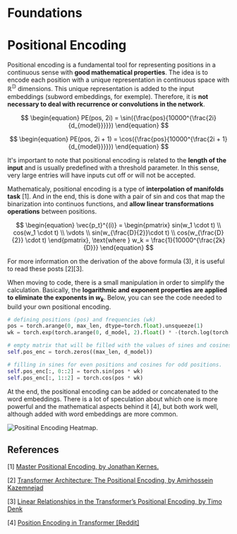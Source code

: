 # Foundations


# Positional Encoding

Positional encoding is a fundamental tool for representing positions in a continuous sense with **good mathematical properties**. The idea is to encode each position with a unique representation in continuous space with $\mathbb{R^D}$ dimensions. This unique representation is added to the input embeddings (subword embeddings, for exemple). Therefore, it is **not necessary to deal with recurrence or convolutions in the network**.

$$
\begin{equation}
PE(pos, 2i) = \sin({\frac{pos}{10000^{\frac{2i}{d_{model}}}}})
\end{equation}
$$

$$
\begin{equation}
PE(pos, 2i + 1) = \cos({\frac{pos}{10000^{\frac{2i + 1}{d_{model}}}}})
\end{equation}
$$


It's important to note that positional encoding is related to the **length of the input** and is usually predefined with a threshold parameter. In this sense, very large entries will have inputs cut off or will not be accepted.


Mathematicaly, positional encoding is a type of **interpolation of manifolds task** [1]. And in the end, this is done with a pair of sin and cos that map the binarization into continuos functions, and **allow linear transformations operations** between positions.

$$
\begin{equation}
\vec{p_t}^{(i)} = \begin{pmatrix}
 sin(w_1 \cdot t) \\ cos(w_1 \cdot t) \\ \vdots \\ sin(w_{\frac{D}{2}}\cdot t) \\ cos(w_{\frac{D}{2}} \cdot t)
\end{pmatrix}, \text{where } w_k = \frac{1}{10000^{\frac{2k}{D}}}  
\end{equation}
$$

For more information on the derivation of the above formula (3), it is useful to read these posts [2][3].

When moving to code, there is a small manipulation in order to simplify the calculation. Basically, the **logarithmic and exponent properties are applied to eliminate the exponents in $w_k$**. Below, you can see the code needed to build your own positional encoding.


```python
# defining positions (pos) and frequencies (wk)
pos = torch.arange(0, max_len, dtype=torch.float).unsqueeze(1)
wk = torch.exp(torch.arange(0, d_model, 2).float() * -(torch.log(torch.tensor(10000.0)) / d_model))

# empty matrix that will be filled with the values of sines and cosines.
self.pos_enc = torch.zeros((max_len, d_model))

# filling in sines for even positions and cosines for odd positions.
self.pos_enc[:, 0::2] = torch.sin(pos * wk)
self.pos_enc[:, 1::2] = torch.cos(pos * wk)
```

At the end, the positional encoding can be added or concatenated to the word embeddings. There is a lot of speculation about which one is more powerful and the mathematical aspects behind it [4], but both work well, although added with word embeddings are more common.


![Positinal Encoding Heatmap.](https://github.com/paulosantosneto/transformer-variants/blob/main/notes/figures/pos_enc_heatmap.png)



## References

[1] [Master Positional Encoding, by Jonathan Kernes.](https://towardsdatascience.com/master-positional-encoding-part-i-63c05d90a0c3)

[2] [Transformer Architecture: The Positional Encoding, by Amirhossein Kazemnejad](https://kazemnejad.com/blog/transformer_architecture_positional_encoding/)

[3] [Linear Relationships in the Transformer’s Positional Encoding, by Timo Denk](https://blog.timodenk.com/linear-relationships-in-the-transformers-positional-encoding/)

[4] [Position Encoding in Transformer [Reddit]](https://www.reddit.com/r/MachineLearning/comments/cttefo/comment/exs7d08/)

